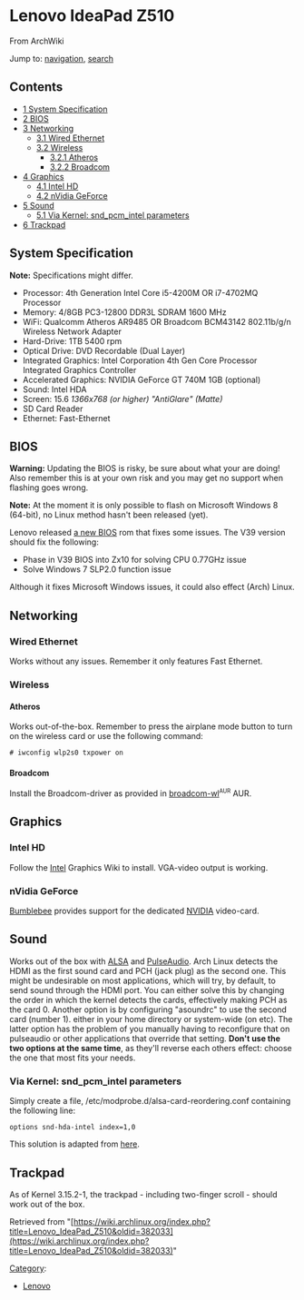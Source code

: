# Lenovo IdeaPad Z510

From ArchWiki

Jump to: [navigation](#column-one), [search](#searchInput)

## Contents

*   [1 System Specification](#System_Specification)
*   [2 BIOS](#BIOS)
*   [3 Networking](#Networking)
    *   [3.1 Wired Ethernet](#Wired_Ethernet)
    *   [3.2 Wireless](#Wireless)
        *   [3.2.1 Atheros](#Atheros)
        *   [3.2.2 Broadcom](#Broadcom)
*   [4 Graphics](#Graphics)
    *   [4.1 Intel HD](#Intel_HD)
    *   [4.2 nVidia GeForce](#nVidia_GeForce)
*   [5 Sound](#Sound)
    *   [5.1 Via Kernel: snd_pcm_intel parameters](#Via_Kernel:_snd_pcm_intel_parameters)
*   [6 Trackpad](#Trackpad)

## System Specification

**Note:** Specifications might differ.

*   Processor: 4th Generation Intel Core i5-4200M OR i7-4702MQ Processor
*   Memory: 4/8GB PC3-12800 DDR3L SDRAM 1600 MHz
*   WiFi: Qualcomm Atheros AR9485 OR Broadcom BCM43142 802.11b/g/n Wireless Network Adapter
*   Hard-Drive: 1TB 5400 rpm
*   Optical Drive: DVD Recordable (Dual Layer)
*   Integrated Graphics: Intel Corporation 4th Gen Core Processor Integrated Graphics Controller
*   Accelerated Graphics: NVIDIA GeForce GT 740M 1GB (optional)
*   Sound: Intel HDA
*   Screen: 15.6 _1366x768 (or higher) "AntiGlare" (Matte)_
*   SD Card Reader
*   Ethernet: Fast-Ethernet

## BIOS

**Warning:** Updating the BIOS is risky, be sure about what your are doing! Also remember this is at your own risk and you may get no support when flashing goes wrong.

**Note:** At the moment it is only possible to flash on Microsoft Windows 8 (64-bit), no Linux method hasn't been released (yet).

Lenovo released [a new BIOS](http://mobilesupport.lenovo.com/us/en/products/laptops-and-netbooks/ideapad-z-series-laptops/ideapad-z510-notebook/downloads/DS100474) rom that fixes some issues. The V39 version should fix the following:

*   Phase in V39 BIOS into Zx10 for solving CPU 0.77GHz issue
*   Solve Windows 7 SLP2.0 function issue

Although it fixes Microsoft Windows issues, it could also effect (Arch) Linux.

## Networking

### Wired Ethernet

Works without any issues. Remember it only features Fast Ethernet.

### Wireless

#### Atheros

Works out-of-the-box. Remember to press the airplane mode button to turn on the wireless card or use the following command:

```
# iwconfig wlp2s0 txpower on

```

#### Broadcom

Install the Broadcom-driver as provided in [broadcom-wl](https://aur.archlinux.org/packages/broadcom-wl/)<sup><small>AUR</small></sup> AUR.

## Graphics

### Intel HD

Follow the [Intel](/index.php/Intel "Intel") Graphics Wiki to install. VGA-video output is working.

### nVidia GeForce

[Bumblebee](/index.php/Bumblebee "Bumblebee") provides support for the dedicated [NVIDIA](/index.php/NVIDIA "NVIDIA") video-card.

## Sound

Works out of the box with [ALSA](/index.php/ALSA "ALSA") and [PulseAudio](/index.php/PulseAudio "PulseAudio"). Arch Linux detects the HDMI as the first sound card and PCH (jack plug) as the second one. This might be undesirable on most applications, which will try, by default, to send sound through the HDMI port. You can either solve this by changing the order in which the kernel detects the cards, effectively making PCH as the card 0\. Another option is by configuring "asoundrc" to use the second card (number 1). either in your home directory or system-wide (on etc). The latter option has the problem of you manually having to reconfigure that on pulseaudio or other applications that override that setting. **Don't use the two options at the same time**, as they'll reverse each others effect: choose the one that most fits your needs.

### Via Kernel: snd_pcm_intel parameters

Simply create a file, /etc/modprobe.d/alsa-card-reordering.conf containing the following line:

 `options snd-hda-intel index=1,0` 

This solution is adapted from [here](http://alsa.opensrc.org/MultipleCards#Reordering_the_driver_for_a_particular_card).

## Trackpad

As of Kernel 3.15.2-1, the trackpad - including two-finger scroll - should work out of the box.

Retrieved from "[https://wiki.archlinux.org/index.php?title=Lenovo_IdeaPad_Z510&oldid=382033](https://wiki.archlinux.org/index.php?title=Lenovo_IdeaPad_Z510&oldid=382033)"

[Category](/index.php/Special:Categories "Special:Categories"):

*   [Lenovo](/index.php/Category:Lenovo "Category:Lenovo")